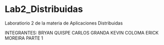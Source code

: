 # Lab2_Distribuidas
Laboratiorio 2 de la materia de Aplicaciones Distribuidas 

INTEGRANTES:
BRYAN QUISPE 
CARLOS GRANDA
KEVIN COLOMA
ERICK MOREIRA
PARTE 1 
